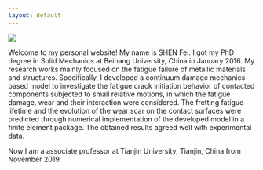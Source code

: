 ```yaml
---
layout: default
---
```


<div class="mainpage">

<div class="leftcolumn">
<div class="figure">
  <img src="{{ site.baseurl }}/img/me.jpg"> <br />  
</div>
</div>

<div class="rightcolumn">

<p>Welcome to my personal website! My name is SHEN Fei. I got my PhD degree in Solid Mechanics at Beihang University, China in January 2016. My research works mainly focused on the fatigue failure of metallic materials and structures. Specifically, I developed a continuum damage mechanics-based model to investigate the fatigue crack initiation behavior of contacted components subjected to small relative motions, in which the fatigue damage, wear and their interaction were considered. The fretting fatigue lifetime and the evolution of the wear scar on the contact surfaces were predicted through numerical implementation of the developed model in a finite element package. The obtained results agreed well with experimental data.</p>    

<p>Now I am a associate professor at Tianjin University, Tianjin, China from November 2019.</p>

</div>
</div>